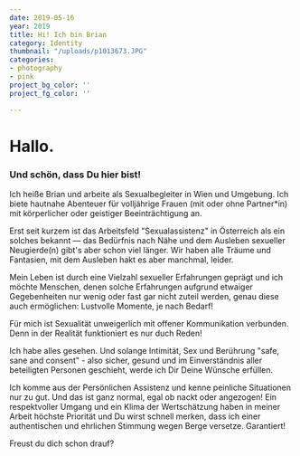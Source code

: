 ```yaml
---
date: 2019-05-16
year: 2019
title: Hi! Ich bin Brian
category: Identity
thumbnail: "/uploads/p1013673.JPG"
categories:
- photography
- pink
project_bg_color: ''
project_fg_color: ''

---
```

# **Hallo.**

### **Und schön, dass Du hier bist!**

Ich heiße Brian und arbeite als Sexualbegleiter in Wien und Umgebung. Ich biete hautnahe Abenteuer für volljährige Frauen (mit oder ohne Partner*in) mit körperlicher oder geistiger Beeinträchtigung an.

Erst seit kurzem ist das Arbeitsfeld "Sexualassistenz" in Österreich als ein solches bekannt — das Bedürfnis nach Nähe und dem Ausleben sexueller Neugierde(n) gibt's aber schon viel länger. Wir haben alle Träume und Fantasien, mit dem Ausleben hakt es aber manchmal, leider.

Mein Leben ist durch eine Vielzahl sexueller Erfahrungen geprägt und ich möchte Menschen, denen solche Erfahrungen aufgrund etwaiger Gegebenheiten nur wenig oder fast gar nicht zuteil werden, genau diese auch ermöglichen: Lustvolle Momente, je nach Bedarf!

Für mich ist Sexualität unweigerlich mit offener Kommunikation verbunden. Denn in der Realität funktioniert es nur duch Reden!

Ich habe alles gesehen. Und solange Intimität, Sex und Berührung "safe, sane and consent" - also sicher, gesund und im Einverständnis aller beteiligten Personen geschieht, werde ich Dir Deine Wünsche erfüllen.

Ich komme aus der Persönlichen Assistenz und kenne peinliche Situationen nur zu gut. Und das ist ganz normal, egal ob nackt oder angezogen! Ein respektvoller Umgang und ein Klima der Wertschätzung haben in meiner Arbeit höchste Priorität und Du wirst schnell merken, dass ich einer authentischen und ehrlichen Stimmung wegen Berge versetze. Garantiert!

Freust du dich schon drauf?